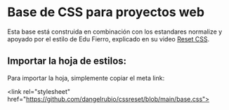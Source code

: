 # Base de CSS para proyectos web

Esta base está construida en combinación con los estandares normalize y apoyado por el estilo de Edu Fierro, explicado en su video [Reset CSS](https://www.youtube.com/watch?v=Foieq2jTajE). 

## Importar la hoja de estilos: 

Para importar la hoja, simplemente copiar el meta link:

\<link rel="stylesheet" href=\"https://github.com/dangelrubio/cssreset/blob/main/base.css">
